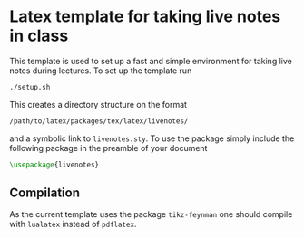 # Latex template for taking live notes in class

This template is used to set up a fast and simple environment for taking live
notes during lectures. To set up the template run

```bash
./setup.sh
```

This creates a directory structure on the format

```bash
/path/to/latex/packages/tex/latex/livenotes/
```
and a symbolic link to `livenotes.sty`. To use the package simply include the
following package in the preamble of your document

```latex
\usepackage{livenotes}
```

## Compilation
As the current template uses the package `tikz-feynman` one should compile with
`lualatex` instead of `pdflatex`.

